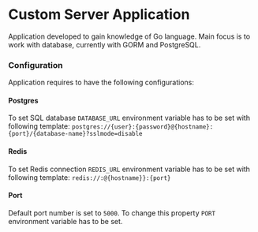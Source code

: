# Custom Server Application
Application developed to gain knowledge of Go language. Main focus is to work with database, currently with GORM and PostgreSQL.

### Configuration
Application requires to have the following configurations:
#### Postgres
To set SQL database `DATABASE_URL` environment variable has to be set with following template: `postgres://{user}:{password}@{hostname}:{port}/{database-name}?sslmode=disable`
#### Redis
To set Redis connection `REDIS_URL` environment variable has to be set with following template: `redis://:@{hostname}}:{port}`
#### Port
Default port number is set to `5000`. To change this property `PORT` environment variable has to be set.